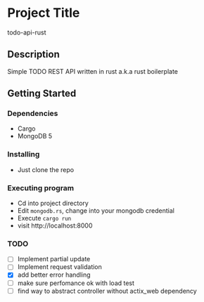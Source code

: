 # Project Title

todo-api-rust

## Description

Simple TODO REST API written in rust a.k.a rust boilerplate

## Getting Started

### Dependencies

- Cargo
- MongoDB 5

### Installing

- Just clone the repo

### Executing program

- Cd into project directory
- Edit `mongodb.rs`, change into your mongodb credential
- Execute `cargo run`
- visit http://localhost:8000

### TODO

- [ ] Implement partial update
- [ ] Implement request validation
- [x] add better error handling
- [ ] make sure perfomance ok with load test
- [ ] find way to abstract controller without actix_web dependency
